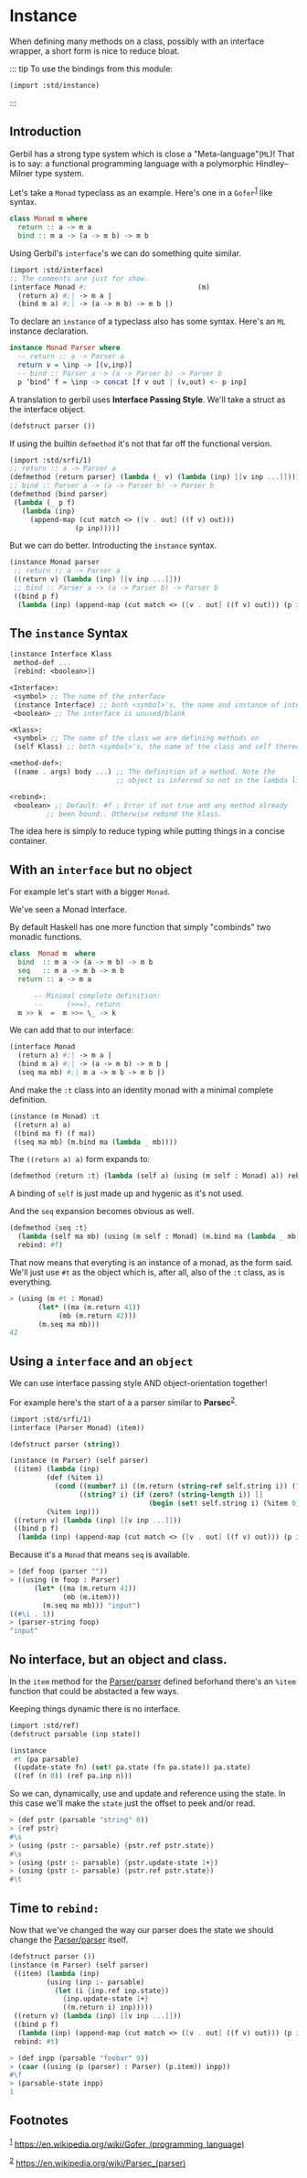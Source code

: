 # Instance

When defining many methods on a class, possibly with an interface wrapper, a short form is nice to reduce bloat.

::: tip To use the bindings from this module:
```scheme
(import :std/instance)
```
:::

## Introduction

Gerbil has a strong type system which is close a "Meta-language"(`ML`)! That is to say: a functional programming language with a polymorphic Hindley–Milner type system.

Let's take a `Monad` typeclass as an example. Here's one in a `Gofer`<sup><a id="fnr.1" class="footref" href="#fn.1" role="doc-backlink">1</a></sup> like syntax.

```haskell
class Monad m where
  return :: a -> m a
  bind :: m a -> (a -> m b) -> m b
```

Using Gerbil's `interface`'s we can do something quite similar.

```scheme
(import :std/interface)
;; The comments are just for show.
(interface Monad #;                           (m)
  (return a) #;| -> m a |
  (bind m a) #;| -> (a -> m b) -> m b |)
```

To declare an `instance` of a typeclass also has some syntax. Here's an `ML` instance declaration.

```haskell
instance Monad Parser where
  -- return :: a -> Parser a
  return v = \inp -> [(v,inp)]
  -- bind :: Parser a -> (a -> Parser b) -> Parser b
  p ‘bind‘ f = \inp -> concat [f v out | (v,out) <- p inp]
```

A translation to gerbil uses **Interface Passing Style**. We'll take a struct as the interface object.

```scheme
(defstruct parser ())
```

If using the builtin `defmethod` it's not that far off the functional version.

```scheme
(import :std/srfi/1)
;; return :: a -> Parser a
(defmethod {return parser} (lambda (_ v) (lambda (inp) [[v inp ...]])))
;; bind :: Parser a -> (a -> Parser b) -> Parser b
(defmethod {bind parser}
 (lambda (_ p f)
   (lambda (inp)
     (append-map (cut match <> ([v . out] ((f v) out)))
                (p inp)))))
```

But we can do better. Introducting the `instance` syntax.

```scheme
(instance Monad parser
 ;; return :: a -> Parser a
 ((return v) (lambda (inp) [[v inp ...]]))
 ;; bind :: Parser a -> (a -> Parser b) -> Parser b
 ((bind p f)
  (lambda (inp) (append-map (cut match <> ([v . out] ((f v) out))) (p inp)))))

```


## The `instance` Syntax

```scheme
(instance Interface Klass
 method-def ...
 [rebind: <boolean>])

<Interface>:
 <symbol> ;; The name of the interface
 (instance Interface) ;; both <symbol>'s, the name and instance of interface.
 <boolean> ;; The interface is unused/blank

<Klass>:
 <symbol> ;; The name of the class we are defining methods on
 (self Klass) ;; both <symbol>'s, the name of the class and self thereof.

<method-def>:
 ((name . args) body ...) ;; The definition of a method. Note the
                          ;; object is inferred so not in the lambda list.

<rebind>:
 <boolean> ;; Default: #f ; Error if not true and any method already
         ;; been bound.. Otherwise rebind the klass.
```

The idea here is simply to reduce typing while putting things in a concise container.


## With an `interface` but no object

For example let's start with a bigger `Monad`.

We've seen a Monad Interface.

By default Haskell has one more function that simply "combinds" two monadic functions.

```haskell
class  Monad m  where
  bind  :: m a -> (a -> m b) -> m b
  seq   :: m a -> m b -> m b
  return :: a -> m a

      -- Minimal complete definition:
      --      (>>=), return
  m >> k  =  m >>= \_ -> k
```

We can add that to our interface:

```scheme
(interface Monad
  (return a) #;| -> m a |
  (bind m a) #;| -> (a -> m b) -> m b |
  (seq ma mb) #;| m a -> m b -> m b |)
```

And make the `:t` class into an identity monad with a minimal complete definition.

```scheme
(instance (m Monad) :t
 ((return a) a)
 ((bind ma f) (f ma))
 ((seq ma mb) (m.bind ma (lambda _ mb))))
```

The `((return a) a)` form expands to:

```scheme
(defmethod {return :t} (lambda (self a) (using (m self : Monad) a)) rebind: #f)
```

A binding of `self` is just made up and hygenic as it's not used.

And the `seq` expansion becomes obvious as well.

```scheme
(defmethod {seq :t}
  (lambda (self ma mb) (using (m self : Monad) (m.bind ma (lambda _ mb))))
  rebind: #f)
```

That now means that everyting is an instance of a monad, as the form said. We'll just use `#t` as the object which is, after all, also of the `:t` class, as is everything.

```scheme
> (using (m #t : Monad) 
       (let* ((ma (m.return 41))
            (mb (m.return 42)))
       (m.seq ma mb)))
42
```


<a id="using-a-interface-and-an-object"></a>

## Using a `interface` and an `object`

We can use interface passing style AND object-orientation together!

For example here's the start of a a parser similar to **Parsec**<sup><a id="fnr.2" class="footref" href="#fn.2" role="doc-backlink">2</a></sup>.

```scheme
(import :std/srfi/1)
(interface (Parser Monad) (item))

(defstruct parser (string))

(instance (m Parser) (self parser)
 ((item) (lambda (inp)
         (def (%item i)
           (cond ((number? i) ((m.return (string-ref self.string i)) (1+ i)))
                 ((string? i) (if (zero? (string-length i)) []
                                  (begin (set! self.string i) (%item 0))))))
         (%item inp)))	 
 ((return v) (lambda (inp) [[v inp ...]]))
 ((bind p f)
  (lambda (inp) (append-map (cut match <> ([v . out] ((f v) out))) (p inp)))))
```

Because it's a `Monad` that means `seq` is available.

```scheme
> (def foop (parser ""))
> ((using (m foop : Parser) 
      (let* ((ma (m.return 41))
             (mb (m.item)))
        (m.seq ma mb))) "input")
((#\i . 1))
> (parser-string foop)
"input"
```


## No interface, but an object and class.

In the `item` method for the [Parser/parser](#using-a-interface-and-an-object) defined beforhand there's an `%item` function that could be abstacted a few ways.

Keeping things dynamic there is no interface.

```scheme
(import :std/ref)
(defstruct parsable (inp state))

(instance
 #t (pa parsable)
 ((update-state fn) (set! pa.state (fn pa.state)) pa.state)
 ((ref (n 0)) (ref pa.inp n)))
```

So we can, dynamically, use and update and reference using the state. In this case we'll make the `state` just the offset to peek and/or read.

```scheme
> (def pstr (parsable "string" 0))
> {ref pstr}
#\s
> (using (pstr :- parsable) {pstr.ref pstr.state})
#\s
> (using (pstr :- parsable) {pstr.update-state 1+})
> (using (pstr :- parsable) {pstr.ref pstr.state})
#\t
```


## Time to `rebind:`

Now that we've changed the way our parser does the state we should change the [Parser/parser](#using-a-interface-and-an-object) itself.

```scheme
(defstruct parser ())
(instance (m Parser) (self parser)
 ((item) (lambda (inp)
         (using (inp :- parsable)
           (let (i {inp.ref inp.state})
             {inp.update-state 1+}
             ((m.return i) inp)))))
 ((return v) (lambda (inp) [[v inp ...]]))
 ((bind p f)
  (lambda (inp) (append-map (cut match <> ([v . out] ((f v) out))) (p inp))))
 rebind: #t)
```

```scheme
> (def inpp (parsable "foobar" 0))
> (caar ((using (p (parser) : Parser) (p.item)) inpp))
#\f
> (parsable-state inpp)
1
```

## Footnotes

<sup><a id="fn.1" class="footnum" href="#fnr.1">1</a></sup> <https://en.wikipedia.org/wiki/Gofer_(programming_language)>

<sup><a id="fn.2" class="footnum" href="#fnr.2">2</a></sup> <https://en.wikipedia.org/wiki/Parsec_(parser)>
